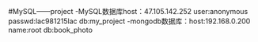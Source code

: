 #MySQL——project
-MySQL数据库host：47.105.142.252  user:anonymous  passwd:lac981215lac db:my_project
-mongodb数据库：host:192.168.0.200 name:root db:book_photo
